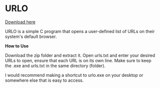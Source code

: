 # URLO

[Download here](https://github.com/Choollol/URLO/releases/download/Release/URLO.zip)

URLO is a simple C program that opens a user-defined list of URLs on their system's default browser. 

**How to Use**

Download the zip folder and extract it. Open urls.txt and enter your desired URLs to open, ensure that each URL is on its own line. Make sure to keep the .exe and urls.txt in the same directory (folder). 

I would recommend making a shortcut to urlo.exe on your desktop or somewhere else that is easy to access. 

